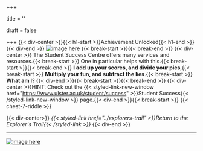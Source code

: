 +++

title = ''

draft = false

+++
{{< div-center >}}{{< h1-start >}}Achievement Unlocked{{< h1-end >}}{{< div-end >}}
![image here](../images/chest-3.png#center)
{{< break-start >}}{{< break-end >}}
{{< div-center >}}
The Student Success Centre offers many services and resources.{{< break-start >}}  One in particular helps with this.{{< break-start >}}{{< break-end >}}
**I add up your scores, and divide your pies**,{{< break-start >}}
**Multiply your fun, and subtract the lies**.{{< break-start >}}
**What am I**? {{< div-end >}}{{< break-start >}}{{< break-end >}}
{{< div-center >}}HINT: Check out the {{< styled-link-new-window href="https://www.ulster.ac.uk/student/success" >}}Student Success{{< /styled-link-new-window >}} page.{{< div-end >}}{{< break-start >}}
{{< chest-7-riddle >}}

{{< div-center>}}
*{{< styled-link href="../explorers-trail" >}}Return to the Explorer's Trail{{< /styled-link >}}*
{{< div-end >}}



___

[![image here](../images/lost-icon.png#center)](../lost)